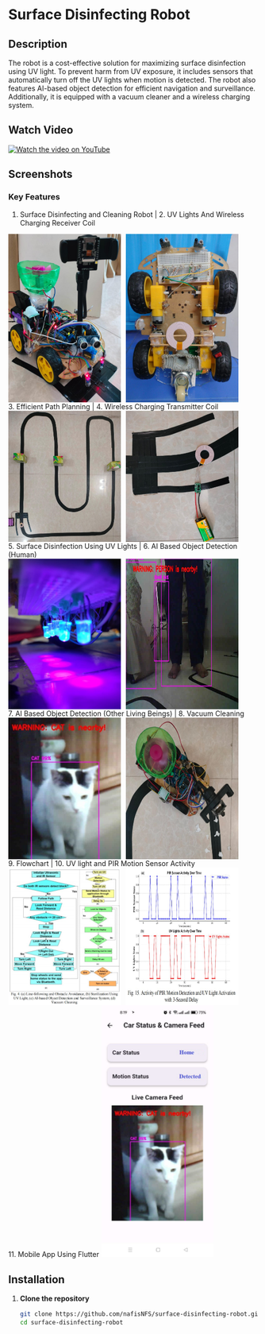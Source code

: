 # Surface Disinfecting Robot

## Description

The robot is a cost-effective solution for maximizing surface disinfection using UV light. To prevent harm from UV exposure, it includes sensors that automatically turn off the UV lights when motion is detected. The robot also features AI-based object detection for efficient navigation and surveillance. Additionally, it is equipped with a vacuum cleaner and a wireless charging system.

## Watch Video

[![Watch the video on YouTube](https://img.youtube.com/vi/8w68rRsT_-0/0.jpg)](https://youtu.be/8w68rRsT_-0)

## Screenshots

### Key Features
1. Surface Disinfecting and Cleaning Robot | 2. UV Lights And Wireless Charging Receiver Coil
<div style="display: flex; flex-wrap: wrap;"> <img src="1.jpg" alt="Robot" width="45%" style="margin-right: 10px;"/> <img src="2.jpg" alt="UV Lights And Wireless Charging Receiver Coil" width="45%"/> </div>
3. Efficient Path Planning | 4. Wireless Charging Transmitter Coil
<div style="display: flex; flex-wrap: wrap;"> <img src="3.jpg" alt="Efficient Path Planning" width="45%" style="margin-right: 10px;"/> <img src="4.jpg" alt="Wireless Charging Transmitter Coil" width="45%"/> </div>
5. Surface Disinfection Using UV Lights | 6. AI Based Object Detection (Human)
<div style="display: flex; flex-wrap: wrap;"> <img src="5.jpg" alt="Surface Disinfection Using UV Lights" width="45%" style="margin-right: 10px;"/> <img src="6.jpg" alt="AI Based Object Detection Human" width="45%"/> </div>
7. AI Based Object Detection (Other Living Beings) | 8. Vacuum Cleaning
<div style="display: flex; flex-wrap: wrap;"> <img src="7.jpg" alt="AI Based Object Detection Other Living beings" width="45%" style="margin-right: 10px;"/> <img src="vacuum.jpg" alt="Vacuum Cleaning" width="45%"/> </div>
9. Flowchart | 10. UV light and PIR Motion Sensor Activity
<div style="display: flex; flex-wrap: wrap;"> <img src="flowchart.jpg" alt="Flowchart" width="45%" style="margin-right: 10px;"/> <img src="uv graph.jpg" alt="UV light and PIR Motion Sensor Activity" width="45%"/> </div>
11. Mobile App Using Flutter
<img src="app.png" alt="Seniti Bot" width="45%"/>

## Installation

1. **Clone the repository**
   ```bash
   git clone https://github.com/nafisNFS/surface-disinfecting-robot.git
   cd surface-disinfecting-robot
